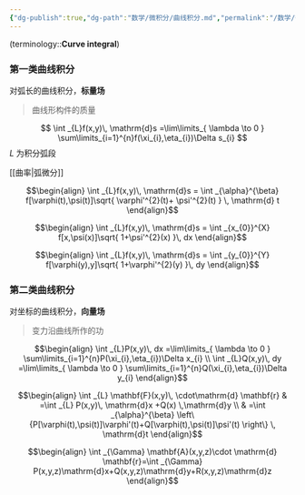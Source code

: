 ```yaml
---
{"dg-publish":true,"dg-path":"数学/微积分/曲线积分.md","permalink":"/数学/微积分/曲线积分/","dgPassFrontmatter":true,"noteIcon":"","created":"2024-05-21T15:20:28.352+08:00","updated":"2024-10-05T20:16:04.114+08:00"}
---
```


(terminology::**Curve integral**)

### 第一类曲线积分
对弧长的曲线积分，**标量场**
>曲线形构件的质量

$$
\int _{L}f(x,y)\, \mathrm{d}s =\lim\limits_{ \lambda \to 0 } \sum\limits_{i=1}^{n}f(\xi_{i},\eta_{i})\Delta s_{i}
$$
$L$ 为积分弧段

[[曲率\|弧微分]]


$$\begin{align}
\int _{L}f(x,y)\, \mathrm{d}s = \int _{\alpha}^{\beta}  f[\varphi(t),\psi(t)]\sqrt{ \varphi'^{2}(t)+ \psi'^{2}(t) } \, \mathrm{d} t
\end{align}$$


$$\begin{align}
\int _{L}f(x,y)\, \mathrm{d}s = \int _{x_{0}}^{X} f[x,\psi(x)]\sqrt{ 1+\psi'^{2}(x) }\, dx  
\end{align}$$


$$\begin{align}
\int _{L}f(x,y)\, \mathrm{d}s = \int _{y_{0}}^{Y} f[\varphi(y),y]\sqrt{ 1+\varphi'^{2}(y) }\, dy  
\end{align}$$



### 第二类曲线积分
对坐标的曲线积分，**向量场**
>变力沿曲线所作的功

$$\begin{align}
\int _{L}P(x,y)\, dx =\lim\limits_{ \lambda \to 0 } \sum\limits_{i=1}^{n}P(\xi_{i},\eta_{i})\Delta x_{i} \\
\int _{L}Q(x,y)\, dy =\lim\limits_{ \lambda \to 0 } \sum\limits_{i=1}^{n}Q(\xi_{i},\eta_{i})\Delta y_{i}
\end{align}$$

$$\begin{align}
 \int  _{L} \mathbf{F}(x,y)\, \cdot\mathrm{d} \mathbf{r}  & =\int  _{L} P(x,y)\, \mathrm{d}x +Q(x)  \,\mathrm{d}y \\
 & =\int _{\alpha}^{\beta} \left\{P[\varphi(t),\psi(t)]\varphi'(t)+Q[\varphi(t),\psi(t)]\psi'(t) \right\} \, \mathrm{d}t
\end{align}$$


$$\begin{align}
\int  _{\Gamma} \mathbf{A}(x,y,z)\cdot \mathrm{d} \mathbf{r}=\int  _{\Gamma} P(x,y,z)\mathrm{d}x+Q(x,y,z)\mathrm{d}y+R(x,y,z)\mathrm{d}z
\end{align}$$



